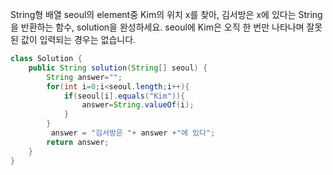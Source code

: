 String형 배열 seoul의 element중 Kim의 위치 x를 찾아, 김서방은 x에 있다는 String을 반환하는 함수, solution을 완성하세요. seoul에 Kim은 오직 한 번만 나타나며 잘못된 값이 입력되는 경우는 없습니다.
```java
class Solution {
    public String solution(String[] seoul) {
        String answer="";
        for(int i=0;i<seoul.length;i++){
            if(seoul[i].equals("Kim")){
                answer=String.valueOf(i);
            }
        }
         answer = "김서방은 "+ answer +"에 있다";
        return answer;
    }
}
```
